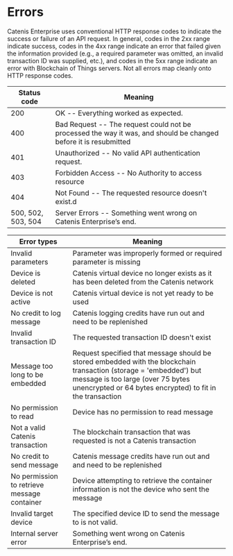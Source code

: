 # Errors

Catenis Enterprise uses conventional HTTP response codes to indicate the success or failure of an API request. In general, codes in the 2xx range indicate success, codes in the 4xx range indicate an error that failed given the information provided (e.g., a required parameter was omitted, an invalid transaction ID was supplied, etc.), and codes in the 5xx range indicate an error with Blockchain of Things servers. Not all errors map cleanly onto HTTP response codes.

Status code | Meaning
---------- | -------
200 | OK -- Everything worked as expected.
400 | Bad Request -- The request could not be processed the way it was, and should be changed before it is resubmitted
401 | Unauthorized -- No valid API authentication request.
403 | Forbidden Access -- No Authority to access resource
404 | Not Found -- The requested resource doesn't exist.d
500, 502, 503, 504 | Server Errors -- Something went wrong on Catenis Enterprise’s end.

Error types | Meaning
----------- | -------
Invalid parameters | Parameter was improperly formed or required parameter is missing
Device is deleted | Catenis virtual device no longer exists as it has been deleted from the Catenis network
Device is not active | Catenis virtual device is not yet ready to be used
No credit to log message | Catenis logging credits have run out and need to be replenished
Invalid transaction ID | The requested transaction ID doesn't exist
Message too long to be embedded | Request specified that message should be stored embedded with the blockchain transaction (storage = 'embedded') but message is too large (over 75 bytes unencrypted or 64 bytes encrypted) to fit in the transaction
No permission to read | Device has no permission to read message 
Not a valid Catenis transaction | The blockchain transaction that was requested is not a Catenis transaction
No credit to send message | Catenis message credits have run out and and need to be replenished
No permission to retrieve message container | Device attempting to retrieve the container information is not the device who sent the message
Invalid target device | The specified device ID to send the message to is not valid.
Internal server error | Something went wrong on Catenis Enterprise’s end.
